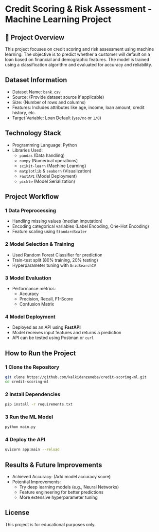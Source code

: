 # Credit Scoring & Risk Assessment - Machine Learning Project

## 📌 Project Overview
This project focuses on credit scoring and risk assessment using machine learning. The objective is to predict whether a customer will default on a loan based on financial and demographic features. The model is trained using a classification algorithm and evaluated for accuracy and reliability.

## Dataset Information
- Dataset Name: `bank.csv`
- Source: (Provide dataset source if applicable)
- Size: (Number of rows and columns)
- Features: Includes attributes like age, income, loan amount, credit history, etc.
- Target Variable: Loan Default (`yes/no` or `1/0`)

## Technology Stack
- Programming Language: Python
- Libraries Used:
  - `pandas` (Data handling)
  - `numpy` (Numerical operations)
  - `scikit-learn` (Machine Learning)
  - `matplotlib` & `seaborn` (Visualization)
  - `FastAPI` (Model Deployment)
  - `pickle` (Model Serialization)

##  Project Workflow
### 1 Data Preprocessing
- Handling missing values (median imputation)
- Encoding categorical variables (Label Encoding, One-Hot Encoding)
- Feature scaling using `StandardScaler`

### 2 Model Selection & Training
- Used Random Forest Classifier for prediction
- Train-test split (80% training, 20% testing)
- Hyperparameter tuning with `GridSearchCV`

### 3️ Model Evaluation
- Performance metrics:
  - Accuracy
  - Precision, Recall, F1-Score
  - Confusion Matrix

### 4 Model Deployment
- Deployed as an API using **FastAPI**
- Model receives input features and returns a prediction
- API can be tested using Postman or `curl`

##  How to Run the Project
### 1 Clone the Repository
```bash
git clone https://github.com/kalkidanzenebe/credit-scoring-ml.git
cd credit-scoring-ml
```

### 2️ Install Dependencies
```bash
pip install -r requirements.txt
```

### 3 Run the ML Model
```bash
python main.py
```

### 4 Deploy the API 
```bash
uvicorn app:main --reload
```

## Results & Future Improvements
- Achieved Accuracy: (Add model accuracy score)
- Potential Improvements:
  - Try deep learning models (e.g., Neural Networks)
  - Feature engineering for better predictions
  - More extensive hyperparameter tuning

## License
This project is for educational purposes only.




